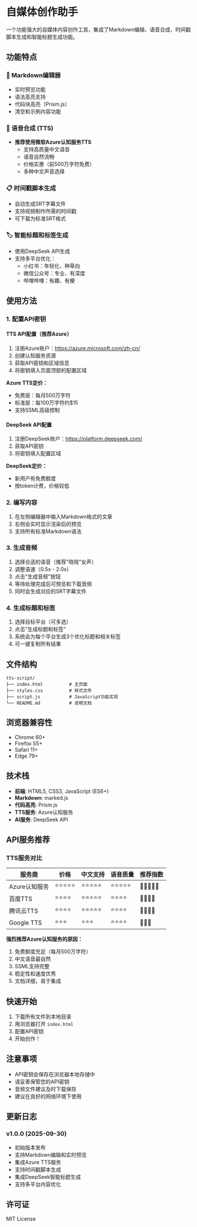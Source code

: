# 自媒体创作助手

一个功能强大的自媒体内容创作工具，集成了Markdown编辑、语音合成、时间戳脚本生成和智能标题生成功能。

## 功能特点

### 📝 Markdown编辑器
- 实时预览功能
- 语法高亮支持
- 代码块高亮（Prism.js）
- 清空和示例内容功能

### 🎵 语音合成 (TTS)
- **推荐使用微软Azure认知服务TTS**
  - 支持高质量中文语音
  - 语音自然流畅
  - 价格实惠（前500万字符免费）
  - 多种中文声音选择

### 📋 时间戳脚本生成
- 自动生成SRT字幕文件
- 支持视频制作所需的时间戳
- 可下载为标准SRT格式

### 🏷️ 智能标题和标签生成
- 使用DeepSeek API生成
- 支持多平台优化：
  - 小红书：年轻化、种草向
  - 微信公众号：专业、有深度
  - 哔哩哔哩：有趣、有梗

## 使用方法

### 1. 配置API密钥

#### TTS API配置（推荐Azure）
1. 注册Azure账户：https://azure.microsoft.com/zh-cn/
2. 创建认知服务资源
3. 获取API密钥和区域信息
4. 将密钥填入页面顶部的配置区域

**Azure TTS定价：**
- 免费层：每月500万字符
- 标准层：每100万字符约$15
- 支持SSML高级控制

#### DeepSeek API配置
1. 注册DeepSeek账户：https://platform.deepseek.com/
2. 获取API密钥
3. 将密钥填入配置区域

**DeepSeek定价：**
- 新用户有免费额度
- 按token计费，价格较低

### 2. 编写内容
1. 在左侧编辑器中输入Markdown格式的文章
2. 右侧会实时显示渲染后的预览
3. 支持所有标准Markdown语法

### 3. 生成音频
1. 选择合适的语音（推荐"晓晓"女声）
2. 调整语速（0.5x - 2.0x）
3. 点击"生成音频"按钮
4. 等待处理完成后可预览和下载音频
5. 同时会生成对应的SRT字幕文件

### 4. 生成标题和标签
1. 选择目标平台（可多选）
2. 点击"生成标题和标签"
3. 系统会为每个平台生成3个优化标题和相关标签
4. 可一键复制所有结果

## 文件结构

```
tts-script/
├── index.html          # 主页面
├── styles.css          # 样式文件
├── script.js           # JavaScript功能实现
└── README.md           # 说明文档
```

## 浏览器兼容性

- Chrome 60+
- Firefox 55+
- Safari 11+
- Edge 79+

## 技术栈

- **前端**: HTML5, CSS3, JavaScript (ES6+)
- **Markdown**: marked.js
- **代码高亮**: Prism.js
- **TTS服务**: Azure认知服务
- **AI服务**: DeepSeek API

## API服务推荐

### TTS服务对比

| 服务商 | 价格 | 中文支持 | 语音质量 | 推荐指数 |
|--------|------|----------|----------|----------|
| Azure认知服务 | ⭐⭐⭐⭐⭐ | ⭐⭐⭐⭐⭐ | ⭐⭐⭐⭐⭐ | 🌟🌟🌟🌟🌟 |
| 百度TTS | ⭐⭐⭐⭐ | ⭐⭐⭐⭐⭐ | ⭐⭐⭐⭐ | 🌟🌟🌟🌟 |
| 腾讯云TTS | ⭐⭐⭐⭐ | ⭐⭐⭐⭐⭐ | ⭐⭐⭐⭐ | 🌟🌟🌟🌟 |
| Google TTS | ⭐⭐⭐ | ⭐⭐⭐ | ⭐⭐⭐⭐ | 🌟🌟🌟 |

**强烈推荐Azure认知服务的原因：**
1. 免费额度充足（每月500万字符）
2. 中文语音最自然
3. SSML支持完整
4. 稳定性和速度优秀
5. 文档详细，易于集成

## 快速开始

1. 下载所有文件到本地目录
2. 用浏览器打开 `index.html`
3. 配置API密钥
4. 开始创作！

## 注意事项

- API密钥会保存在浏览器本地存储中
- 请妥善保管您的API密钥
- 音频文件建议及时下载保存
- 建议在良好的网络环境下使用

## 更新日志

### v1.0.0 (2025-09-30)
- 初始版本发布
- 支持Markdown编辑和实时预览
- 集成Azure TTS服务
- 支持时间戳脚本生成
- 集成DeepSeek智能标题生成
- 支持多平台内容优化

## 许可证

MIT License
